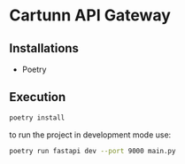 # Cartunn API Gateway

## Installations
 - Poetry
## Execution
``` bash
poetry install
```

to run the project in development mode use:

``` bash
poetry run fastapi dev --port 9000 main.py
```